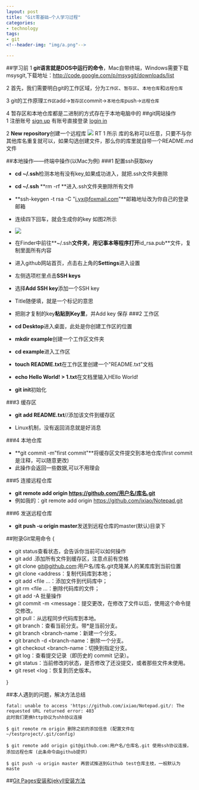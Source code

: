 ```yaml
---
layout: post
title: "Git零基础—个人学习过程"
categories:
- technology
tags:
- git
<!--header-img: "img/a.png"-->

---
```



##学习前
1	**git语言就是DOS中运行的命令**，Mac自带终端，Windows需要下载msysgit,下载地址：<http://code.google.com/p/msysgit/downloads/list>

2	首先，我们需要明白git的工作区域，分为`工作区`、`暂存区`、`本地仓库`和`远程仓库`

3	git的工作原理`工作区`add→`暂存区`commit→`本地仓库`push→`远程仓库`

4	暂存区和本地仓库都是二进制的方式存在于本地电脑中的
##git网站操作	
1	注册账号
[sign up](https://github.com/join?return_to=%2Fjoin)
 有账号直接登录 [login in](https://github.com/login)

2	**New repository**创建一个远程库
![](http://ww3.sinaimg.cn/mw690/ae1f5766jw1ekb7wdau1qj20lt0f075w.jpg)
RT 1 所示 库的名称可以任意，只要不与你其他库名重复就可以，如果勾选创建文件，那么你的库里就自带一个README.md 文件

##本地操作——终端中操作(以Mac为例)
###1	配置ssh获取key

*	**cd ~/.ssh**检测本地有没有key,如果成功进入，就把.ssh文件夹删除

*	 **cd ~/.ssh**   **rm -rf **进入.ssh文件夹删除所有文件
*	**ssh-keygen -t rsa -C "i.yx@foxmail.com"**邮箱地址改为你自己的登录邮箱
*	连续四下回车，就会生成你的key 如图2所示
*	![](http://ww1.sinaimg.cn/mw690/ae1f5766jw1ekb7xbiz55j20g40emgmy.jpg)
*	在Finder中前往**~/.ssh**文件夹，用记事本等程序打开**id_rsa.pub**文件，复制里面所有内容
*	进入github网站首页，点击右上角的**Settings**进入设置
*	左侧选项栏里点击**SSH keys**
*	选择**Add SSH key**添加一个SSH key
*	Title随便填，就是一个标记的意思
*	把刚才复制的key**粘贴到Key里**，并Add key 保存
###2	工作区

*	**cd Desktop**进入桌面，此处是你创建工作区的位置
*	**mkdir example**创建一个工作区文件夹
*	**cd example**进入工作区
*	**touch README.txt**在工作区里创建一个"README.txt"文档
*	**echo Hello World! > 1.txt**在文档里输入HEllo World!
*	**git init**初始化

###3	缓存区

*	**git add README.txt**//添加该文件到缓存区

*	Linux机制，没有返回消息就是好消息

###4	本地仓库

*	**git commit -m"first commit"**将缓存区文件提交到本地仓库(first commit 是注释，可以随意更改)
*	此操作会返回一些数据,可以不用理会

###5	连接远程仓库

*	**git remote add origin https://github.com/用户名/库名.git**
*	例如我的：git remote add origin https://github.com/ixiao/Notepad.git

###6	发送远程仓库
*	**git push -u origin master**发送到远程仓库的master(默认)目录下

##附录Git常用命令
{

*	git status查看状态，会告诉你当前可以如何操作
*	git add .添加所有文件到缓存区，注意点前有空格
*	git clone git@github.com:用户名/库名.git克隆某人的某库库到当前位置
*	git clone <address：复制代码库到本地；
*	git add <file ...：添加文件到代码库中；
*	git rm <file ...：删除代码库的文件；
*	git add -A 批量操作
*	git commit -m <message：提交更改，在修改了文件以后，使用这个命令提交修改。
*	git pull：从远程同步代码库到本地。
*	git branch：查看当前分支。带*是当前分支。
*	git branch <branch-name：新建一个分支。
*	git branch -d <branch-name：删除一个分支。
*	git checkout <branch-name：切换到指定分支。
*	git log：查看提交记录（即历史的 commit 记录）。
*	git status：当前修改的状态，是否修改了还没提交，或者那些文件未使用。
*	git reset <log：恢复到历史版本。

}


##本人遇到的问题，解决方法总结
```
fatal: unable to access 'https://github.com/ixiao/Notepad.git/: The requested URL returned error: 403`
此时我们更换http协议为shh协议连接

$ git remote rm origin 删除之前的添加信息 (配置文件在 ~/testproject/.git/config)
 
$ git remote add origin git@github.com:用户名/仓库名.git 使用ssh协议连接，添加远程仓库 (此条命令由github提供) 

$ git push -u origin master 再尝试推送到Github test仓库主枝，一般默认为 maste

```
##[Git Pages安装和jekyll安装方法](http://beiyuu.com/github-pages/)